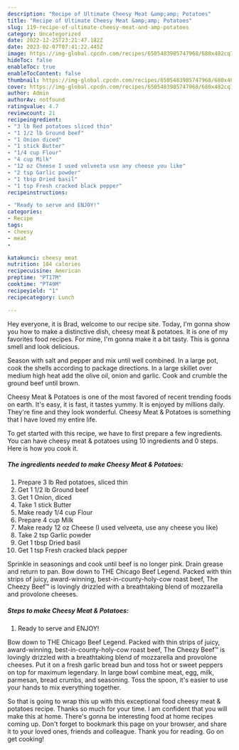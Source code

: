 ```yaml
---
description: "Recipe of Ultimate Cheesy Meat &amp;amp; Potatoes"
title: "Recipe of Ultimate Cheesy Meat &amp;amp; Potatoes"
slug: 119-recipe-of-ultimate-cheesy-meat-and-amp-potatoes
category: Uncategorized
date: 2022-12-25T23:21:47.182Z
date: 2023-02-07T07:41:22.445Z
image: https://img-global.cpcdn.com/recipes/6505483985747968/680x482cq70/cheesy-meat-potatoes-recipe-main-photo.jpg
hideToc: false
enableToc: true
enableTocContent: false
thumbnail: https://img-global.cpcdn.com/recipes/6505483985747968/680x482cq70/cheesy-meat-potatoes-recipe-main-photo.jpg
cover: https://img-global.cpcdn.com/recipes/6505483985747968/680x482cq70/cheesy-meat-potatoes-recipe-main-photo.jpg
author: Admin
authorAv: notfound
ratingvalue: 4.7
reviewcount: 21
recipeingredient:
- "3 lb Red potatoes sliced thin"
- "1 1/2 lb Ground beef"
- "1 Onion diced"
- "1 stick Butter"
- "1/4 cup Flour"
- "4 cup Milk"
- "12 oz Cheese I used velveeta use any cheese you like"
- "2 tsp Garlic powder"
- "1 tbsp Dried basil"
- "1 tsp Fresh cracked black pepper"
recipeinstructions:

- "Ready to serve and ENJOY!"
categories:
- Recipe
tags:
- cheesy
- meat
- 

katakunci: cheesy meat  
nutrition: 184 calories
recipecuisine: American
preptime: "PT17M"
cooktime: "PT49M"
recipeyield: "1"
recipecategory: Lunch

---
```



Hey everyone, it is Brad, welcome to our recipe site. Today, I'm gonna show you how to make a distinctive dish, cheesy meat &amp; potatoes. It is one of my favorites food recipes. For mine, I'm gonna make it a bit tasty. This is gonna smell and look delicious.

Season with salt and pepper and mix until well combined. In a large pot, cook the shells according to package directions. In a large skillet over medium high heat add the olive oil, onion and garlic. Cook and crumble the ground beef until brown.

Cheesy Meat &amp; Potatoes is one of the most favored of recent trending foods on earth. It's easy, it is fast, it tastes yummy. It is enjoyed by millions daily. They're fine and they look wonderful. Cheesy Meat &amp; Potatoes is something that I have loved my entire life.


To get started with this recipe, we have to first prepare a few ingredients. You can have cheesy meat &amp; potatoes using 10 ingredients and 0 steps. Here is how you cook it.

<!--inarticleads1-->

##### The ingredients needed to make Cheesy Meat &amp; Potatoes:

1. Prepare 3 lb Red potatoes, sliced thin
1. Get 1 1/2 lb Ground beef
1. Get 1 Onion, diced
1. Take 1 stick Butter
1. Make ready 1/4 cup Flour
1. Prepare 4 cup Milk
1. Make ready 12 oz Cheese (I used velveeta, use any cheese you like)
1. Take 2 tsp Garlic powder
1. Get 1 tbsp Dried basil
1. Get 1 tsp Fresh cracked black pepper


Sprinkle in seasonings and cook until beef is no longer pink. Drain grease and return to pan. Bow down to THE Chicago Beef Legend. Packed with thin strips of juicy, award-winning, best-in-county-holy-cow roast beef, The Cheezy Beef™ is lovingly drizzled with a breathtaking blend of mozzarella and provolone cheeses. 

<!--inarticleads2-->

##### Steps to make Cheesy Meat &amp; Potatoes:


1. Ready to serve and ENJOY!

Bow down to THE Chicago Beef Legend. Packed with thin strips of juicy, award-winning, best-in-county-holy-cow roast beef, The Cheezy Beef™ is lovingly drizzled with a breathtaking blend of mozzarella and provolone cheeses. Put it on a fresh garlic bread bun and toss hot or sweet peppers on top for maximum legendary. In large bowl combine meat, egg, milk, parmesan, bread crumbs, and seasoning. Toss the spoon, it&#39;s easier to use your hands to mix everything together. 

So that is going to wrap this up with this exceptional food cheesy meat &amp; potatoes recipe. Thanks so much for your time. I am confident that you will make this at home. There's gonna be interesting food at home recipes coming up. Don't forget to bookmark this page on your browser, and share it to your loved ones, friends and colleague. Thank you for reading. Go on get cooking!

